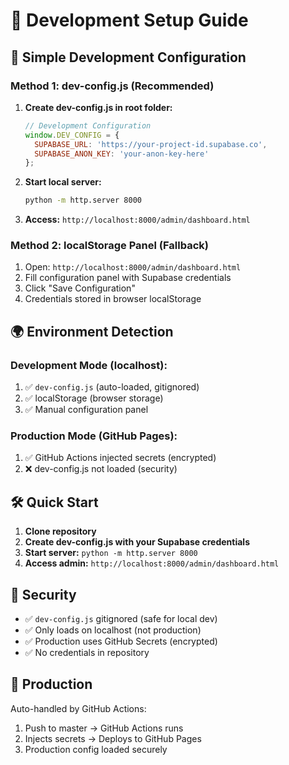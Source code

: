 # 🔧 Development Setup Guide

## 📁 Simple Development Configuration

### Method 1: dev-config.js (Recommended)

1. **Create dev-config.js in root folder:**
   ```javascript
   // Development Configuration
   window.DEV_CONFIG = {
     SUPABASE_URL: 'https://your-project-id.supabase.co',
     SUPABASE_ANON_KEY: 'your-anon-key-here'
   };
   ```

2. **Start local server:**
   ```bash
   python -m http.server 8000
   ```

3. **Access:** `http://localhost:8000/admin/dashboard.html`

### Method 2: localStorage Panel (Fallback)

1. Open: `http://localhost:8000/admin/dashboard.html`
2. Fill configuration panel with Supabase credentials
3. Click "Save Configuration"
4. Credentials stored in browser localStorage

## 🌍 Environment Detection

### Development Mode (localhost):
1. ✅ `dev-config.js` (auto-loaded, gitignored)
2. ✅ localStorage (browser storage)
3. ✅ Manual configuration panel

### Production Mode (GitHub Pages):
1. ✅ GitHub Actions injected secrets (encrypted)
2. ❌ dev-config.js not loaded (security)

## 🛠️ Quick Start

1. **Clone repository**
2. **Create dev-config.js with your Supabase credentials**
3. **Start server:** `python -m http.server 8000`
4. **Access admin:** `http://localhost:8000/admin/dashboard.html`

## 🔐 Security

- ✅ `dev-config.js` gitignored (safe for local dev)
- ✅ Only loads on localhost (not production)
- ✅ Production uses GitHub Secrets (encrypted)
- ✅ No credentials in repository

## 🚀 Production

Auto-handled by GitHub Actions:
1. Push to master → GitHub Actions runs
2. Injects secrets → Deploys to GitHub Pages
3. Production config loaded securely